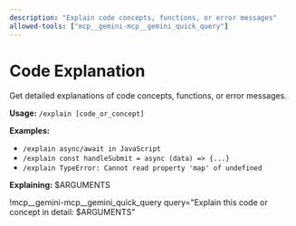 ```yaml
---
description: "Explain code concepts, functions, or error messages"
allowed-tools: ["mcp__gemini-mcp__gemini_quick_query"]
---
```


# Code Explanation

Get detailed explanations of code concepts, functions, or error messages.

**Usage:** `/explain [code_or_concept]`

**Examples:**
- `/explain async/await in JavaScript`
- `/explain const handleSubmit = async (data) => {...}`
- `/explain TypeError: Cannot read property 'map' of undefined`

**Explaining:** $ARGUMENTS

!mcp__gemini-mcp__gemini_quick_query query="Explain this code or concept in detail: $ARGUMENTS"